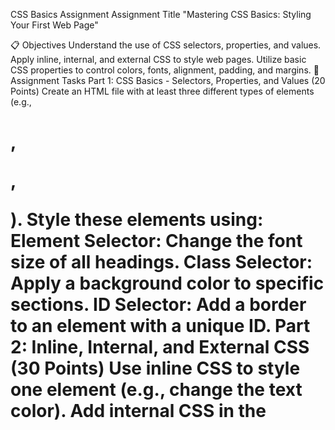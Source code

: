  CSS Basics Assignment
Assignment Title
"Mastering CSS Basics: Styling Your First Web Page"

📋 Objectives
Understand the use of CSS selectors, properties, and values.
Apply inline, internal, and external CSS to style web pages.
Utilize basic CSS properties to control colors, fonts, alignment, padding, and margins.
📂 Assignment Tasks
Part 1: CSS Basics - Selectors, Properties, and Values (20 Points)
Create an HTML file with at least three different types of elements (e.g., <h1>, <p>, <div>).
Style these elements using:
Element Selector: Change the font size of all headings.
Class Selector: Apply a background color to specific sections.
ID Selector: Add a border to an element with a unique ID.
Part 2: Inline, Internal, and External CSS (30 Points)
Use inline CSS to style one element (e.g., change the text color).
Add internal CSS in the <style> tag within the <head> section to style at least three elements.
Create a separate external CSS file and link it to your HTML. Use it to:
Change the background color of the webpage.
Style links with hover effects.
Part 3: Basic Styling Properties (50 Points)
Apply the following styles:

Colors: Set text and background colors for different elements.
Font Styles: Change the font family, size, and weight of text.
Text Alignment: Center-align, left-align, or justify text in paragraphs.
Spacing: Add padding and margin to elements for proper spacing.
Create a simple card component using these styles:

A heading for the card title.
A paragraph with some description.
Add padding inside the card and a margin around it.
Use a light background color and a subtle border.
